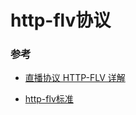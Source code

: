 # http-flv协议

### 参考

* [直播协议 HTTP-FLV 详解](https://zhuanlan.zhihu.com/p/28722048)

* [http-flv标准](./video_file_format_spec_v10_1.pdf)

